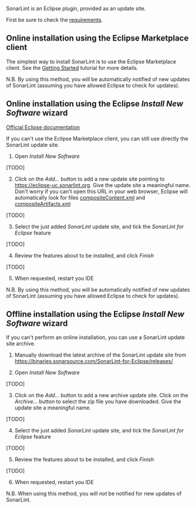 SonarLint is an Eclipse plugin, provided as an update site.

First be sure to check the [requirements](Requirements).

## Online installation using the Eclipse Marketplace client

The simplest way to install SonarLint is to use the Eclipse Marketplace client. See the [Getting Started](Getting-Started) tutorial for more details.

N.B. By using this method, you will be automatically notified of new updates of SonarLint (assuming you have allowed Eclipse to check for updates).

## Online installation using the Eclipse _Install New Software_ wizard

[Official Eclipse documentation](https://help.eclipse.org/?topic=%2Forg.eclipse.platform.doc.user%2Ftasks%2Ftasks-124.htm)

If you can't use the Eclipse Marketplace client, you can still use directly the SonarLint update site.

1. Open _Install New Software_

[TODO]

2. Click on the _Add..._ button to add a new update site pointing to https://eclipse-uc.sonarlint.org. Give the update site a meaningful name.<br>Don't worry if you can't open this URL in your web browser, Eclipse will automatically look for files [compositeContent.xml](https://eclipse-uc.sonarlint.org/compositeContent.xml) and [compositeArtifacts.xml](https://eclipse-uc.sonarlint.org/compositeArtifacts.xml)

[TODO]

3. Select the just added _SonarLint_ update site, and tick the _SonarLint for Eclipse_ feature

[TODO]

4. Review the features about to be installed, and click _Finish_

[TODO]

5. When requested, restart you IDE

N.B. By using this method, you will be automatically notified of new updates of SonarLint (assuming you have allowed Eclipse to check for updates).

## Offline installation using the Eclipse _Install New Software_ wizard

If you can't perform an online installation, you can use a SonarLint update site archive.

1. Manually download the latest archive of the SonarLint update site from https://binaries.sonarsource.com/SonarLint-for-Eclipse/releases/

2. Open _Install New Software_

[TODO]

3. Click on the _Add..._ button to add a new archive update site. Click on the _Archive..._ button to select the zip file you have downloaded. Give the update site a meaningful name.

[TODO]

4. Select the just added _SonarLint_ update site, and tick the _SonarLint for Eclipse_ feature

[TODO]

5. Review the features about to be installed, and click _Finish_

[TODO]

6. When requested, restart you IDE

N.B. When using this method, you will *not* be notified for new updates of SonarLint.